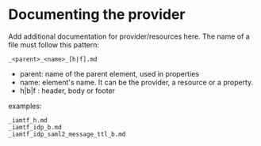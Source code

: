 # Documenting the provider

Add additional documentation for provider/resources here. The name of a file must follow this pattern:

```
_<parent>_<name>_[h|f].md
```

* parent: name of the parent element, used in properties
* name: element's name.  It can be the provider, a resource or a property.
* h|b|f : header, body or footer

examples:
```
_iamtf_h.md
_iamtf_idp_b.md
_iamtf_idp_saml2_message_ttl_b.md
```
